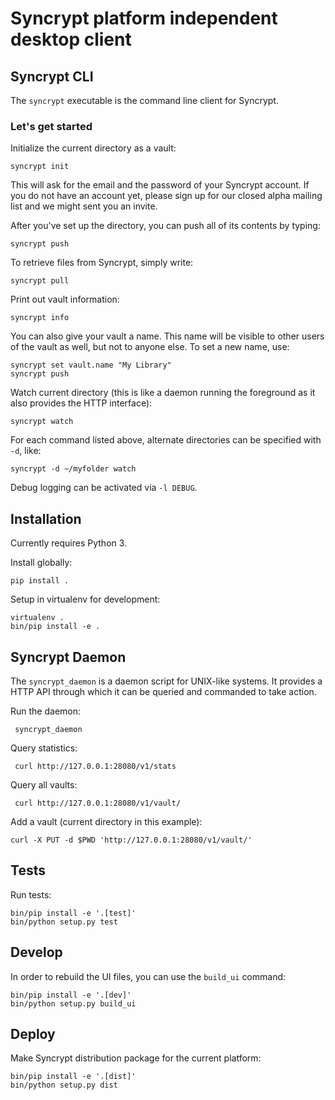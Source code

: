 # Syncrypt platform independent desktop client

## Syncrypt CLI

The ``syncrypt`` executable is the command line client for Syncrypt.

### Let's get started

Initialize the current directory as a vault:

    syncrypt init

This will ask for the email and the password of your Syncrypt account. If you
do not have an account yet, please sign up for our closed alpha mailing list
and we might sent you an invite.

After you've set up the directory, you can push all of its contents by typing:

    syncrypt push

To retrieve files from Syncrypt, simply write:

    syncrypt pull

Print out vault information:

    syncrypt info

You can also give your vault a name. This name will be visible to other users
of the vault as well, but not to anyone else. To set a new name, use:

    syncrypt set vault.name "My Library"
    syncrypt push

Watch current directory (this is like a daemon running the foreground as it
also provides the HTTP interface):

    syncrypt watch

For each command listed above, alternate directories can be specified with
``-d``, like:

    syncrypt -d ~/myfolder watch

Debug logging can be activated via ``-l DEBUG``.

## Installation

Currently requires Python 3.

Install globally:

    pip install .

Setup in virtualenv for development:

    virtualenv .
    bin/pip install -e .

## Syncrypt Daemon

The ``syncrypt_daemon`` is a daemon script for UNIX-like systems. It provides
a HTTP API through which it can be queried and commanded to take action.

Run the daemon:

     syncrypt_daemon

Query statistics:

     curl http://127.0.0.1:28080/v1/stats

Query all vaults:

     curl http://127.0.0.1:28080/v1/vault/

Add a vault (current directory in this example):

    curl -X PUT -d $PWD 'http://127.0.0.1:28080/v1/vault/'

## Tests

Run tests:

    bin/pip install -e '.[test]'
    bin/python setup.py test

## Develop

In order to rebuild the UI files, you can use the ``build_ui`` command:

    bin/pip install -e '.[dev]'
    bin/python setup.py build_ui

## Deploy

Make Syncrypt distribution package for the current platform:

    bin/pip install -e '.[dist]'
    bin/python setup.py dist
